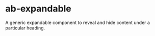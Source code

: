 # ab-expandable

A generic expandable component to reveal and hide content under a particular heading.
